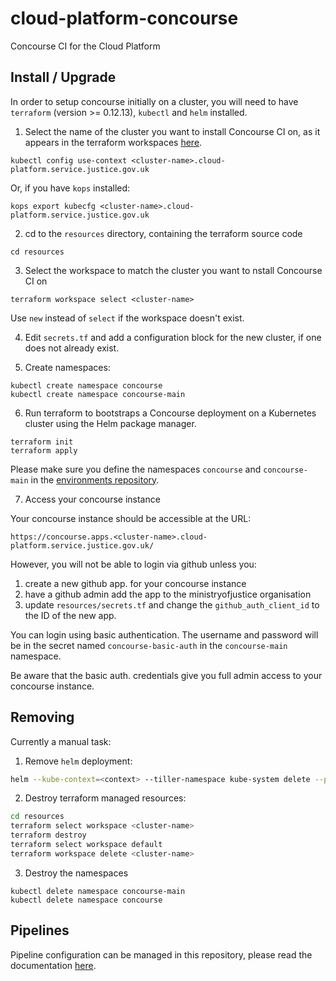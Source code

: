 # cloud-platform-concourse

Concourse CI for the Cloud Platform

## Install / Upgrade

In order to setup concourse initially on a cluster, you will need to have `terraform` (version >= 0.12.13), `kubectl` and `helm` installed.

1. Select the name of the cluster you want to install Concourse CI on, as it appears in the terraform workspaces [here](https://github.com/ministryofjustice/cloud-platform-infrastructure/tree/master/terraform/cloud-platform).

  `kubectl config use-context <cluster-name>.cloud-platform.service.justice.gov.uk`

Or, if you have `kops` installed:

  `kops export kubecfg <cluster-name>.cloud-platform.service.justice.gov.uk`

2. cd to the `resources` directory, containing the terraform source code

`cd resources`

3. Select the workspace to match the cluster you want to nstall Concourse CI on

  `terraform workspace select <cluster-name>`

Use `new` instead of `select` if the workspace doesn't exist.

4. Edit `secrets.tf` and add a configuration block for the new cluster, if one does not already exist.

5. Create namespaces:

```
kubectl create namespace concourse
kubectl create namespace concourse-main
```

6. Run terraform to bootstraps a Concourse deployment on a Kubernetes cluster <cluster-name> using the Helm package manager.

```
terraform init
terraform apply
```

Please make sure you define the namespaces `concourse` and `concourse-main` in the [environments repository](https://github.com/ministryofjustice/cloud-platform-environments).

7. Access your concourse instance

Your concourse instance should be accessible at the URL:

`https://concourse.apps.<cluster-name>.cloud-platform.service.justice.gov.uk/`

However, you will not be able to login via github unless you:

1. create a new github app. for your concourse instance
2. have a github admin add the app to the ministryofjustice organisation
3. update `resources/secrets.tf` and change the `github_auth_client_id` to the ID of the new app.

You can login using basic authentication. The username and password will be in
the secret named `concourse-basic-auth` in the `concourse-main` namespace.

Be aware that the basic auth. credentials give you full admin access to your
concourse instance.

## Removing

Currently a manual task:

1. Remove `helm` deployment:

```sh
helm --kube-context=<context> --tiller-namespace kube-system delete --purge concourse
```

2. Destroy terraform managed resources:

```sh
cd resources
terraform select workspace <cluster-name>
terraform destroy
terraform select workspace default
terraform workspace delete <cluster-name>
```

3. Destroy the namespaces

```
kubectl delete namespace concourse-main
kubectl delete namespace concourse
```

## Pipelines

Pipeline configuration can be managed in this repository, please read the documentation [here](pipelines/README.md).
